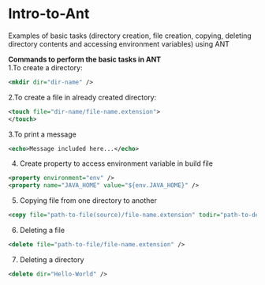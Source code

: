 # Intro-to-Ant
Examples of basic tasks (directory creation, file creation, copying, deleting directory contents and accessing environment variables) using ANT

**Commands to perform the basic tasks in ANT** <br/>
1.To create a directory:<br/>
```xml
<mkdir dir="dir-name" />
```
2.To create a file in already created directory:<br/>
```xml
<touch file="dir-name/file-name.extension">
</touch>
```
3.To print a message<br/>
```xml
<echo>Message included here...</echo>
```
4. Create property to access environment variable in build file<br/>
```xml
<property environment="env" />
<property name="JAVA_HOME" value="${env.JAVA_HOME}" />
```
5. Copying file from one directory to another
```xml
<copy file="path-to-file(source)/file-name.extension" todir="path-to-destination" />
```
6. Deleting a file
```xml
<delete file="path-to-file/file-name.extension" />
```
7. Deleting a directory
```xml
<delete dir="Hello-World" />
```
